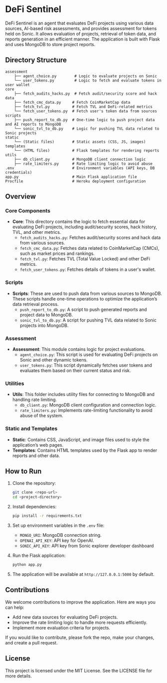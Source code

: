# DeFi Sentinel

DeFi Sentinel is an agent that evaluates DeFi projects using various data sources, AI-based risk assessments, and provides assessment for tokens held on Sonic. It allows evaluation of projects, retrieval of token data, and reports generation in an efficient manner. The application is built with Flask and uses MongoDB to store project reports.

## Directory Structure

```
assessment
    ├── agent_choice.py        # Logic to evaluate projects on Sonic
    └── user_tokens.py         # Logic to fetch and evaluate tokens in user wallet
core
    ├── fetch_audits_hacks.py  # Fetch audit/security score and hack data
    ├── fetch_cmc_data.py     # Fetch CoinMarketCap data
    ├── fetch_tvl.py          # Fetch TVL and DeFi-related metrics
    └── fetch_user_tokens.py  # Fetch user's token data from sources
scripts
    ├── push_report_to_db.py  # One-time logic to push project data and AI reports to MongoDB
    └── sonic_tvl_to_db.py    # Logic for pushing TVL data related to Sonic projects
static
    └── (Static files)        # Static assets (CSS, JS, images)
templates
    └── (HTML files)          # Flask templates for rendering reports
utils
    ├── db_client.py          # MongoDB client connection logic
    ├── rate_limiters.py      # Rate limiting logic to avoid abuse
.env                          # Environment variables (API keys, DB credentials)
app.py                        # Main Flask application file
Procfile                      # Heroku deployment configuration
```

## Overview

### Core Components

- **Core**: This directory contains the logic to fetch essential data for evaluating DeFi projects, including audit/security scores, hack history, TVL, and other metrics.
    - `fetch_audits_hacks.py`: Fetches audit/security scores and hack data from various sources.
    - `fetch_cmc_data.py`: Fetches data related to CoinMarketCap (CMCs), such as market prices and rankings.
    - `fetch_tvl.py`: Fetches TVL (Total Value Locked) and other DeFi metrics.
    - `fetch_user_tokens.py`: Fetches details of tokens in a user's wallet.

### Scripts

- **Scripts**: These are used to push data from various sources to MongoDB. These scripts handle one-time operations to optimize the application’s data retrieval process.
    - `push_report_to_db.py`: A script to push generated reports and project data to MongoDB.
    - `sonic_tvl_to_db.py`: A script for pushing TVL data related to Sonic projects into MongoDB.

### Assessment

- **Assessment**: This module contains logic for project evaluations.
    - `agent_choice.py`: This script is used for evaluating DeFi projects on Sonic and other dynamic tokens.
    - `user_tokens.py`: This script dynamically fetches user tokens and evaluates them based on their current status and risk.

### Utilities

- **Utils**: This folder includes utility files for connecting to MongoDB and handling rate limiting.
    - `db_client.py`: MongoDB client configuration and connection logic.
    - `rate_limiters.py`: Implements rate-limiting functionality to avoid abuse of the system.

### Static and Templates

- **Static**: Contains CSS, JavaScript, and image files used to style the application’s web pages.
- **Templates**: Contains HTML templates used by the Flask app to render reports and other data.

## How to Run

1. Clone the repository:

   ```bash
   git clone <repo-url>
   cd <project-directory>
   ```

2. Install dependencies:

   ```bash
   pip install -r requirements.txt
   ```

3. Set up environment variables in the `.env` file:
   - `MONGO_URI`: MongoDB connection string.
   - `OPENAI_API_KEY`: API key for OpenAI.
   - `SONIC_API_KEY`: API key from Sonic explorer developer dashboard

4. Run the Flask application:

   ```bash
   python app.py
   ```

5. The application will be available at `http://127.0.0.1:5000` by default.

## Contributions

We welcome contributions to improve the application. Here are ways you can help:
- Add new data sources for evaluating DeFi projects.
- Improve the rate limiting logic to handle more requests efficiently.
- Implement more evaluation criteria for projects.

If you would like to contribute, please fork the repo, make your changes, and create a pull request.

## License

This project is licensed under the MIT License. See the LICENSE file for more details.
